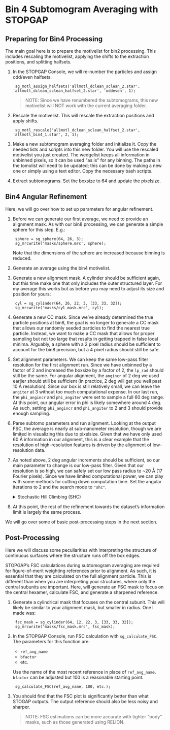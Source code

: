 # Bin 4 Subtomogram Averaging with STOPGAP

## Preparing for Bin4 Processing

The main goal here is to prepare the motivelist for bin2 processing.
This includes rescaling the motivelist, applying the shifts to the extraction positions, and splitting halfsets.

1. In the STOPGAP Console, we will re-number the particles and assign odd/even halfsets:

        sg_motl_assign_halfsets('allmotl_dclean_sclean_2.star', 'allmotl_dclean_sclean_halfset_2.star', 'oddeven', 1);

    >NOTE: Since we have renumbered the subtomograms, this new motivelist will NOT work with the current averaging folder.

2. Rescale the motivelist.
This will rescale the extraction positions and apply shifts.

        sg_motl_rescale('allmotl_dclean_sclean_halfset_2.star', 'allmotl_bin4_1.star', 2, 1);

3. Make a new subtomogram averaging folder and initialize it.
Copy the needed lists and scripts into this new folder.
You will use the rescaled motivelist you just created.
The wedgelist keeps all information in unbinned pixels, so it can be used "as is" for any binning.
The paths in the tomolist will need to be updated; this can be done by making a new one or simply using a text editor.
Copy the necessary bash scripts.

4. Extract subtomograms.
Set the boxsize to 64 and update the pixelsize.

## Bin4 Angular Refinement

Here, we will go over how to set up parameters for angular refinement.

1. Before we can generate our first average, we need to provide an alignment mask.
As with our bin8 processing, we can generate a simple sphere for this step.
E.g.:

        sphere = sg_sphere(64, 26, 3);
        sg_mrcwrite('masks/sphere.mrc', sphere);

    Note that the dimensions of the sphere are increased because binning is reduced.

2. Generate an average using the bin4 motivelist.

3. Generate a new alignment mask.
A cylinder should be sufficient again, but this time make one that only includes the outer structured layer.
For my average this works but as before you may need to adjust its size and position for yours:

        cyl = sg_cylinder(64, 26, 22, 3, [33, 33, 32]);
        sg_mrcwrite('masks/cyl_mask.mrc', cyl);

4. Generate a new CC mask.
Since we’ve already determined the true particle positions at bin8, the goal is no longer to generate a CC mask that allows our randomly seeded particles to find the nearest true particle.
Instead, we want to make a CC mask that allows for proper sampling but not too large that results in getting trapped in false local minima.
Arguably, a sphere with a 2 pixel radius should be sufficient to account for the bin8 precision, but a 4 pixel radius should still be safe.

5. Set alignment parameters.
We can keep the same low-pass filter resolution for the first alignment run.
Since we have unbinned by a factor of 2 and increased the boxsize by a factor of 2, the `lp_rad` should still be the same.
For angular alignment, the `angincr` of 2 deg we used earlier should still be sufficient (in practice, 2 deg will get you well past 10 Å resolution).
Since our box is still relatively small, we can leave the `angiter` at 3 without too much computational expense.
In our last run, the `phi_angincr` and `phi_angiter` were set to sample a full 60 deg range.
At this point, our angular error in phi is likely somewhere around 4 deg.
As such, setting `phi_angincr` and `phi_angiter` to 2 and 3 should provide enough sampling.

6. Parse subtomo parameters and run alignment.
Looking at the output FSC, the average is nearly at sub-nanometer resolution, though we are limited in visualizing this due to pixelsize.
Given that we have only used 60 Å information in our alignment, this is a clear example that the resolution of high-resolution features is driven by the alignment of low-resolution data.

7. As noted above, 2 deg angular increments should be sufficient, so our main parameter to change is our low-pass filter.
Given that our resolution is so high, we can safely set our low pass radius to ~20 Å (17 Fourier pixels).
Since we have limited computational power, we can play with some methods for cutting down computation time.
Set the angular iterations to 2 and the search mode to `"shc"`.

    <details><summary>
    Stochastic Hill Climbing (SHC)</summary>
    "shc" stands for Stochastic Hill Climbing (SHC).
    In standard hill climbing, the goal is to sample all possible orientations (in our search range) and take the highest scoring one; i.e. to move up the hill as quickly as possible.
    SHC instead randomizes the order of search angles, scores the prior best angle, and accepts the first better-scoring orientation.
    As a result, you are still moving up the hill, but potentially not as quickly as possible.

    Even though alignments are somewhat suboptimal, SHC results in an incrementally better reference more quickly, so more iterations can be done in the same amount of time.
    Low to medium resolution information, i.e. the information you are using to align, is typically still well-resolved, so further iterations will still improve the overall alignment of the dataset.

    >NOTE: SHC is only really useful when refining angles and NOT during *de novo* reference generation or finding true particle positions from oversampled starting positions.
    </details></p>

8. At this point, the rest of the refinement towards the dataset’s information limit is largely the same process.

We will go over some of basic post-processing steps in the next section.

## Post-Processing

Here we will discuss some peculiarities with interpreting the structure of continuous surfaces where the structure runs off the box edges.

STOPGAP’s FSC calculations during subtomogram averaging are required for figure-of-merit weighting references prior to alignment.
As such, it is essential that they are calculated on the full alignment particle.
This is different than when you are interpreting your structures, where only the central subunits are important.
Here, will generate an FSC mask to focus on the central hexamer, calculate FSC, and generate a sharpened reference.

1. Generate a cylindrical mask that focuses on the central subunit.
This will likely be similar to your alignment mask, but smaller in radius.
One I made was:

        fsc_mask = sg_cylinder(64, 12, 22, 3, [33, 33, 32]);
        sg_mrcwrite('masks/fsc_mask.mrc', fsc_mask);

2. In the STOPGAP Console, run FSC calculation with `sg_calculate_FSC`.
The parameters for this function are:

    - `ref_avg_name`
    - `bfactor`
    - etc.

    Use the name of the most recent reference in place of `ref_avg_name`.
    `bfactor` can be adjusted but 100 is a reasonable starting point.

        sg_calculate_FSC(ref_avg_name, 100, etc.);

3. You should find that the FSC plot is significantly better than what STOGAP outputs.
The output reference should also be less noisy and sharper.

    >NOTE: FSC estimations can be more accurate with tighter "body" masks, such as those generated using RELION.
